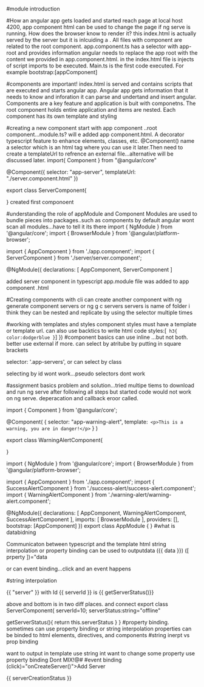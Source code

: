 #module introduction

#How an angular app gets loaded and started
reach page at local host 4200,
app component html can be used to change the page if ng serve is running. How does the browser know to render it? this index.html is actually served by the server but it is inlcuiding
a <app-root> <app-root>. All files with component are related to the root component. app.component.ts has a selector with app-root and provides information angular needs to replace the app root
with the content we provided in app.component.html. in the index.html file is injects of script imports to be executed. Main.ts is the first code executed. For example bootstrap:[appComponent]

#components are important!
index.html is served and contains scripts that are executed and starts angular app. Angular app gets information that it needs to know and inforation it can parse and undertand and insert angular.
Components are a key feature and application is buit with componetns. The root component holds entire application and items are nested. Each component has its own template and styling

#creating a new component
start with app component ..root component...module.ts? will e added app component.html. A decorator typescript feature to enhance elements, classes, etc. @Component() name a selector which is an html tag where you can use it later.Then need to create a templateUrl to refrence an external file...alternative will be discussed later.
import{ Component } from "@angular/core"

@Component({
selector: "app-server",
templateUrl: "./server.component.html"
})

export class ServerComponent{

}
created first componoent

#understanding the role of appModule and Component
Modules are used to bundle pieces into packages..such as components
by default angular wont scan all modules...have to tell it its there
import { NgModule } from '@angular/core';
import { BrowserModule } from '@angular/platform-browser';

import { AppComponent } from './app.component';
import { ServerComponent } from './server/server.component';

@NgModule({
declarations: [
AppComponent,
ServerComponent
]

added server component in typescript app.module file
<app-server></app-server> was added to app component .html

#Creating components with cli
can create another component with ng generate component servers
or ng g c servers
servers is name of folder i think
they can be nested and replicate by using the selector multiple times

#working with templates and styles component styles
must have a template or template url.
can also use backtics to write html code
styles:[`
h3{
color:dodgerblue
}`]
})
#component basics
can use inline ...but not both. better use external if more.
can select by atritube by putting in square brackets

<div app-servers></div>

selector: '.app-servers',
or can select by class

<div class="app-servers"></div>
selecting by id wont work...pseudo selectors dont work

#assignment basics problem and solution...tried multipe tiems to download and run ng serve after following all steps but started code would not work on ng serve.
deperacation and callback eroor called.

import { Component } from '@angular/core';

@Component(
{ selector: "app-warning-alert",
template:`
    <p>This is a warning, you are in danger!</p>`
}
)

export class WarningAlertComponent{

}

import { NgModule } from '@angular/core';
import { BrowserModule } from '@angular/platform-browser';

import { AppComponent } from './app.component';
import { SuccessAlertComponent } from './success-alert/success-alert.component';
import { WarningAlertComponent } from './warning-alert/warning-alert.component';

@NgModule({
declarations: [
AppComponent,
WarningAlertComponent,
SuccessAlertComponent
],
imports: [
BrowserModule
],
providers: [],
bootstrap: [AppComponent]
})
export class AppModule { }
#what is databidning

Communicaton between typescript and the template html
string interpolation or property binding can be used to outputdata
({{ data }})
([ prperty ])="data

or can event binding...click and an event happens

#string interpolation

<p>{{ "server" }} with Id {{ serverId }} is {{ getServerStatus()}} </p>
above and bottom is in two diff places. and connect
export class ServerComponent{
serverId=10;
serverStatus:string="offline"

getServerStatus(){
return this.serverStatus
}
}
#property binding.
sometimes can use property binding or string interpolation
properties can be binded to html elements, directives, and components
#string inerpt vs prop binding

want to output in template use string int
want to change some property use property binding
Dont MIX!@#
#event binding
(click)="onCreateServer()">Add Server</button>

<p> {{ serverCreationStatus }}</p>
